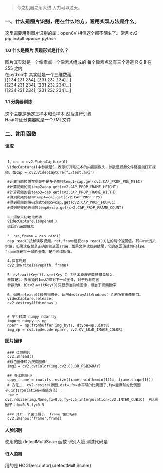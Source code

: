 > 今之机器之用大进,人力可以胜天。

### 一、什么是图片识别，用在什么地方，通用实现方法是什么。
   这里需要用到图片识别的库：openCV 相信这个都不陌生了。常用 cv2    
   pip install opencv_python  
   
   #### 1.0 什么是图片 表现形式是什么？
   图片其实就是一个像素点一个像素点组成的 每个像素点又有三个通道 R G B 在255 之内  
   在python中 其实就是一个三维数组   
   [[234 231 234], [231 232 234]...]  
   [[234 231 234], [231 232 234]...]  
   [[234 231 234], [231 232 234]...]  
   
   #### 1.1 分类器训练
   这个主要是确定正样本和负样本 然后进行训练  
   Haar特征分类器就是一个XML文件
   
   
### 二、常用 函数

   #### 读取
   ```text
    
    1、cap = cv2.VideoCapture(0) 
    VideoCapture()中参数是0，表示打开笔记本的内置摄像头，参数是视频文件路径则打开视频，如cap = cv2.VideoCapture("…/test.avi")
    
    #计算当前位置在视频中是多少毫秒temp1=cap.get(cv2.CAP_PROP_POS_MSEC)
    #计算视频的高temp2=cap.get(cv2.CAP_PROP_FRAME_HEIGHT)
    #计算视频的宽temp3=cap.get(cv2.CAP_PROP_FRAME_WIDTH)
    #得到视频的帧率temp4=cap.get(cv2.CAP_PROP_FPS)
    #得到视频的编码方式temp5=cap.get(cv2.CAP_PROP_FOURCC)
    #得到视频的总帧数temp6=cap.get(cv2.CAP_PROP_FRAME_COUNT)
    
    2、摄像头初始化成功
    videoCapture.isOpened()
    返回True即成功
    
    3、ret,frame = cap.read()
    cap.read()按帧读取视频，ret,frame是获cap.read()方法的两个返回值。其中ret是布尔值，如果读取帧是正确的则返回True，如果文件读取到结尾，它的返回值就为False。frame就是每一帧的图像，是个三维矩阵。
    
    4.保存视频
    cv2.imwrite(savepath, frame)

    5、cv2.waitKey(1)，waitKey（）方法本身表示等待键盘输入，
    参数是1，表示延时1ms切换到下一帧图像，对于视频而言
    参数为0，如cv2.waitKey(0)只显示当前帧图像，相当于视频暂停
    
    6、调用release()释放摄像头，调用destroyAllWindows()关闭所有图像窗口。
    videoCapture.release()
    cv2.destroyAllWindows()
    

    # 字节转成 numpy ndarray
    import numpy as np
    nparr = np.frombuffer(img_byte, dtype=np.uint8)
    img_np = cv2.imdecode(nparr, cv2.CV_LOAD_IMAGE_COLOR)
```
   #### 图片操作
   ```text
    ### 读取图片
    cv2.imread()
    #彩色图像转为灰度图像
    img2 = cv2.cvtColor(img,cv2.COLOR_RGB2GRAY)
    
    ## 等比例缩小
    copy_frame = imutils.resize(frame, width=min(1024, frame.shape[1]))
    # 方法二  cv2.resize(原图,dst=,fx=水平轴的比例因子,fy=垂直轴的比例因子,interpolation=插值方法) ：
    res = cv2.resize(img,None,fx=0.5,fy=0.5,interpolation=cv2.INTER_CUBIC)  #比例因子：fx=0.5,fy=0.5

    ### 打开一个窗口展示  frame 窗口名称
    cv2.imshow('frame',frame)
```

   #### 人脸识别
   使用的是 detectMultiScale 函数 识别人脸 测试代码是 
   
   #### 行人监测
   用的是 HOGDescriptor().detectMultiScale()